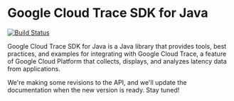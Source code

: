 # Google Cloud Trace SDK for Java

[![Build Status][travis-image]][travis-url]

Google Cloud Trace SDK for Java is a Java library that provides tools, best practices, and examples for integrating with Google Cloud Trace, a feature of Google Cloud Platform that collects, displays, and analyzes latency data from applications.

We're making some revisions to the API, and we'll update the documentation when the new version is ready. Stay tuned!

[travis-image]: https://travis-ci.org/GoogleCloudPlatform/cloud-trace-java.svg?branch=master
[travis-url]: https://travis-ci.org/GoogleCloudPlatform/cloud-trace-java
